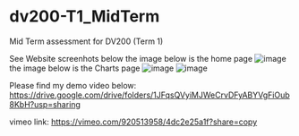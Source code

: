 # dv200-T1_MidTerm
Mid Term assessment for DV200 (Term 1)

See Website screenhots below
the image below is the home page
![image](https://github.com/Mwape-Kurete/dv200-T1_MidTerm/assets/125279827/0d8dfe87-c60c-44b1-99ef-270a2848213b)
the image below is the Charts page 
![image](https://github.com/Mwape-Kurete/dv200-T1_MidTerm/assets/125279827/4d634fe0-8e7b-4c6a-bde4-980e6012ddcc)
![image](https://github.com/Mwape-Kurete/dv200-T1_MidTerm/assets/125279827/f9daa1dc-88f9-4bee-9832-6a73d4217d99)

Please find my demo video below: 
https://drive.google.com/drive/folders/1JFqsQVyiMJWeCrvDFyABYVgFiOub8KbH?usp=sharing 

vimeo link:
https://vimeo.com/920513958/4dc2e25a1f?share=copy 
